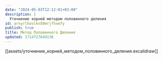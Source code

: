 ```yaml
---
date: "2024-05-03T12:12:01+03:00"
description: |
  Уточнение корней методом половинного деления
id: arnyrlhovlkn50mrjfhxm7y
publish: true
title: Метод Половинного Деления
updated: 1714727649136
---
```

[[assets/уточнение_корней_методом_половинного_деления.excalidraw]]
